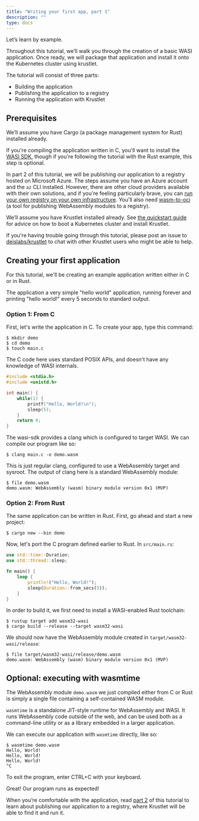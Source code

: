 ```yaml
---
title: "Writing your first app, part 1"
description: ""
type: docs
---
```


Let’s learn by example.

Throughout this tutorial, we’ll walk you through the creation of a basic WASI
application. Once ready, we will package that application and install it onto
the Kubernetes cluster using krustlet.

The tutorial will consist of three parts:

- Building the application
- Publishing the application to a registry
- Running the application with Krustlet

## Prerequisites

We’ll assume you have Cargo (a package management system for Rust) installed
already.

If you're compiling the application written in C, you'll want to install the
[WASI SDK](https://github.com/WebAssembly/wasi-sdk), though if you're following
the tutorial with the Rust example, this step is optional.

In part 2 of this tutorial, we will be publishing our application to a registry
hosted on Microsoft Azure. The steps assume you have an Azure account and the
`az` CLI installed. However, there are other cloud providers available with
their own solutions, and if you're feeling particularly brave, you can [run your
own registry on your own
infrastructure](https://github.com/docker/distribution). You'll also need
[wasm-to-oci](https://github.com/engineerd/wasm-to-oci) (a tool for publishing
WebAssembly modules to a registry).

We’ll assume you have Krustlet installed already. See [the quickstart
guide](quickstart.md) for advice on how to boot a Kubernetes cluster and install
Krustlet.

If you're having trouble going through this tutorial, please post an issue to
[deislabs/krustlet](https://github.com/deislabs/krustlet) to chat with other
Krustlet users who might be able to help.

## Creating your first application

For this tutorial, we'll be creating an example application written either in C
or in Rust.

The application a very simple "hello world" application, running forever and
printing "hello world!" every 5 seconds to standard output.

### Option 1: From C

First, let's write the application in C. To create your app, type this command:

```console
$ mkdir demo
$ cd demo
$ touch main.c
```

The C code here uses standard POSIX APIs, and doesn't have any knowledge of WASI
internals.

```c
#include <stdio.h>
#include <unistd.h>

int main() {
    while(1) {
        printf("Hello, World!\n");
        sleep(5);
    }
    return 0;
}
```

The wasi-sdk provides a clang which is configured to target WASI. We can compile
our program like so:

```console
$ clang main.c -o demo.wasm
```

This is just regular clang, configured to use a WebAssembly target and sysroot.
The output of clang here is a standard WebAssembly module:

```console
$ file demo.wasm
demo.wasm: WebAssembly (wasm) binary module version 0x1 (MVP)
```

### Option 2: From Rust

The same application can be written in Rust. First, go ahead and start a new
project:

```console
$ cargo new --bin demo
```

Now, let's port the C program defined earlier to Rust. In `src/main.rs`:

```rust
use std::time::Duration;
use std::thread::sleep;

fn main() {
    loop {
        println!("Hello, World!");
        sleep(Duration::from_secs(5));
    }
}
```

In order to build it, we first need to install a WASI-enabled Rust toolchain:

```console
$ rustup target add wasm32-wasi
$ cargo build --release --target wasm32-wasi
```

We should now have the WebAssembly module created in `target/wasm32-wasi/release`:

```console
$ file target/wasm32-wasi/release/demo.wasm
demo.wasm: WebAssembly (wasm) binary module version 0x1 (MVP)
```

## Optional: executing with wasmtime

The WebAssembly module `demo.wasm` we just compiled either from C or Rust is
simply a single file containing a self-contained WASM module.

`wasmtime` is a standalone JIT-style runtime for WebAssembly and WASI. It runs
WebAssembly code outside of the web, and can be used both as a command-line
utility or as a library embedded in a larger application.

We can execute our application with `wasmtime` directly, like so:

```console
$ wasmtime demo.wasm
Hello, World!
Hello, World!
Hello, World!
^C
```

To exit the program, enter CTRL+C with your keyboard.

Great! Our program runs as expected!

When you’re comfortable with the application, read [part 2](tutorial02.md) of
this tutorial to learn about publishing our application to a registry, where
Krustlet will be able to find it and run it.
